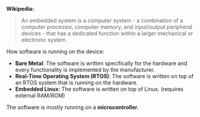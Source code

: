 **Wikipedia:**
>An embedded system is a computer system - a combination of a computer processor, computer memory, and input/output peripheral devices - that has a dedicated function within a larger mechanical or electronic system.

How software is running on the device:
- **Bare Metal**: The software is written specifically for the hardware and every functionality is implemented by the manufacturer.
- **Real-Time Operating System (RTOS)**: The software is written on top of an RTOS system that is running on the hardware.
- **Embedded Linux**: The software is written on top of Linux. (requires external RAM/ROM)

The software is mostly running on a **microcontroller**.